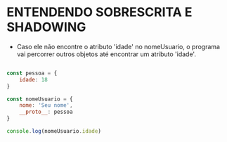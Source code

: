 # ENTENDENDO SOBRESCRITA E SHADOWING

- Caso ele não encontre o atributo 'idade' no nomeUsuario, o programa vai percorrer outros objetos até encontrar um atributo 'idade'.

~~~JavaScript

const pessoa = {
    idade: 18
}

const nomeUsuario = {
    nome: 'Seu nome',
    __proto__: pessoa
}

console.log(nomeUsuario.idade)
~~~